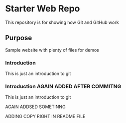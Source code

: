 # Starter Web Repo

This repository is for showing how Git and GitHub work

## Purpose

Sample website with plenty of files for demos

### Introduction
This is just an introduction to git

### Introduction AGAIN ADDED AFTER COMMITNG
This is just an introduction to git

AGAIN ADDSED SOMETINNG

ADDING COPY RIGHT IN README FILE